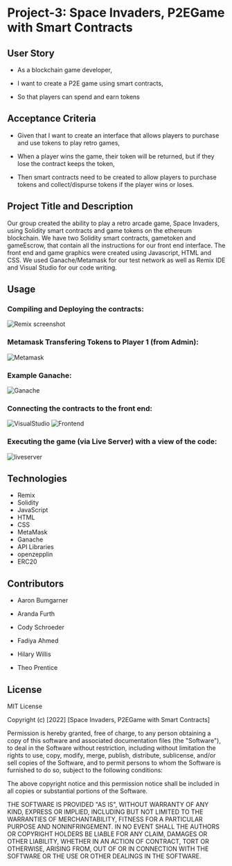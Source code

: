 # Project-3: Space Invaders, P2EGame with Smart Contracts

## User Story

- As a blockchain game developer,

- I want to create a P2E game using smart contracts,

- So that players can spend and earn tokens

## Acceptance Criteria

- Given that I want to create an interface that allows players to purchase and use tokens to play retro games,

- When a player wins the game, their token will be returned, but if they lose the contract keeps the token,

- Then smart contracts need to be created to allow players to purchase tokens and collect/dispurse tokens if the player wins or loses. 

## Project Title and Description

Our group created the ability to play a retro arcade game, Space Invaders, using Solidity smart contracts and game tokens on the ethereum blockchain. We have two Solidity smart contracts, gametoken and gameEscrow, that contain all the instructions for our front end interface. The front end and game graphics were created using Javascript, HTML and CSS. We used Ganache/Metamask for our test network as well as Remix IDE and Visual Studio for our code writing.

## Usage

### Compiling and Deploying the contracts:
![Remix screenshot](https://github.com/theop-55410/Project-3/blob/main/Screenshots/Remix.png)

### Metamask Transfering Tokens to Player 1 (from Admin):
![Metamask](https://github.com/theop-55410/Project-3/blob/main/Screenshots/Metamask.png)

### Example Ganache:
![Ganache](https://github.com/theop-55410/Project-3/blob/main/Screenshots/Ganache.png)

### Connecting the contracts to the front end:
![VisualStudio](https://github.com/theop-55410/Project-3/blob/main/Screenshots/Screenshot.png)
![Frontend](https://github.com/theop-55410/Project-3/blob/main/Screenshots/Front_end2.png)

### Executing the game (via Live Server) with a view of the code:
![liveserver](https://github.com/theop-55410/Project-3/blob/main/Screenshots/Front_end.png)


## Technologies

- Remix
- Solidity
- JavaScript
- HTML
- CSS
- MetaMask
- Ganache
- API Libraries
- openzepplin
- ERC20

## Contributors

- Aaron Bumgarner

- Aranda Furth

- Cody Schroeder

- Fadiya Ahmed

- Hilary Willis

- Theo Prentice

## License

MIT License

Copyright (c) [2022] [Space Invaders, P2EGame with Smart Contracts]

Permission is hereby granted, free of charge, to any person obtaining a copy
of this software and associated documentation files (the "Software"), to deal
in the Software without restriction, including without limitation the rights
to use, copy, modify, merge, publish, distribute, sublicense, and/or sell
copies of the Software, and to permit persons to whom the Software is
furnished to do so, subject to the following conditions:

The above copyright notice and this permission notice shall be included in all
copies or substantial portions of the Software.

THE SOFTWARE IS PROVIDED "AS IS", WITHOUT WARRANTY OF ANY KIND, EXPRESS OR
IMPLIED, INCLUDING BUT NOT LIMITED TO THE WARRANTIES OF MERCHANTABILITY,
FITNESS FOR A PARTICULAR PURPOSE AND NONINFRINGEMENT. IN NO EVENT SHALL THE
AUTHORS OR COPYRIGHT HOLDERS BE LIABLE FOR ANY CLAIM, DAMAGES OR OTHER
LIABILITY, WHETHER IN AN ACTION OF CONTRACT, TORT OR OTHERWISE, ARISING FROM,
OUT OF OR IN CONNECTION WITH THE SOFTWARE OR THE USE OR OTHER DEALINGS IN THE
SOFTWARE.



